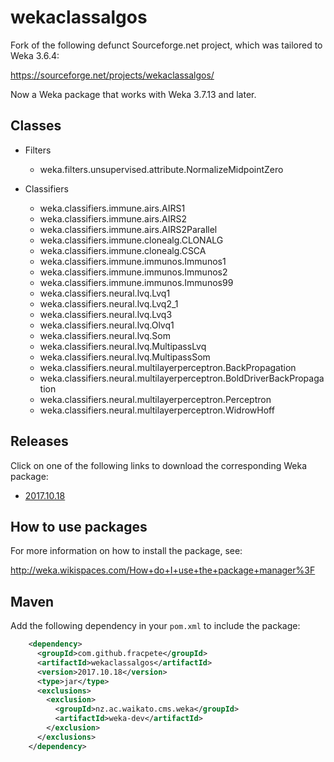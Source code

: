 wekaclassalgos
==============

Fork of the following defunct Sourceforge.net project, which was tailored to Weka 3.6.4:

https://sourceforge.net/projects/wekaclassalgos/

Now a Weka package that works with Weka 3.7.13 and later.


Classes
-------

* Filters

  * weka.filters.unsupervised.attribute.NormalizeMidpointZero

* Classifiers

  * weka.classifiers.immune.airs.AIRS1
  * weka.classifiers.immune.airs.AIRS2
  * weka.classifiers.immune.airs.AIRS2Parallel
  * weka.classifiers.immune.clonealg.CLONALG
  * weka.classifiers.immune.clonealg.CSCA
  * weka.classifiers.immune.immunos.Immunos1
  * weka.classifiers.immune.immunos.Immunos2
  * weka.classifiers.immune.immunos.Immunos99
  * weka.classifiers.neural.lvq.Lvq1
  * weka.classifiers.neural.lvq.Lvq2_1
  * weka.classifiers.neural.lvq.Lvq3
  * weka.classifiers.neural.lvq.Olvq1
  * weka.classifiers.neural.lvq.Som
  * weka.classifiers.neural.lvq.MultipassLvq
  * weka.classifiers.neural.lvq.MultipassSom
  * weka.classifiers.neural.multilayerperceptron.BackPropagation
  * weka.classifiers.neural.multilayerperceptron.BoldDriverBackPropagation
  * weka.classifiers.neural.multilayerperceptron.Perceptron
  * weka.classifiers.neural.multilayerperceptron.WidrowHoff


Releases
--------

Click on one of the following links to download the corresponding Weka package:

* [2017.10.18](https://github.com/fracpete/wekaclassalgos/releases/download/v2017.10.18/wekaclassalgos-2017.10.18.zip)


How to use packages
-------------------

For more information on how to install the package, see:

http://weka.wikispaces.com/How+do+I+use+the+package+manager%3F


Maven
-----

Add the following dependency in your `pom.xml` to include the package:

```xml
    <dependency>
      <groupId>com.github.fracpete</groupId>
      <artifactId>wekaclassalgos</artifactId>
      <version>2017.10.18</version>
      <type>jar</type>
      <exclusions>
        <exclusion>
          <groupId>nz.ac.waikato.cms.weka</groupId>
          <artifactId>weka-dev</artifactId>
        </exclusion>
      </exclusions>
    </dependency>
```
